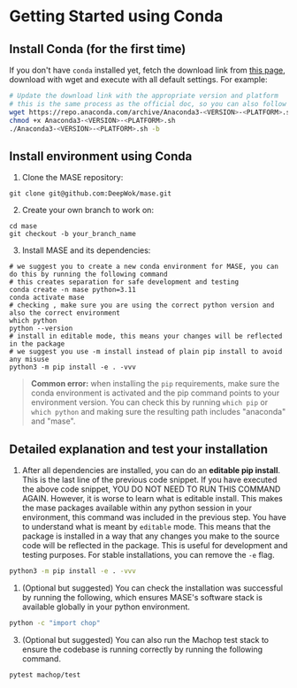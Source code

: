 # Getting Started using Conda

## Install Conda (for the first time)

If you don't have `conda` installed yet, fetch the download link from [this page](https://www.anaconda.com/download#downloads), download with wget and execute with all default settings. For example:
```bash
# Update the download link with the appropriate version and platform
# this is the same process as the official doc, so you can also follow the official doc for installing conda
wget https://repo.anaconda.com/archive/Anaconda3-<VERSION>-<PLATFORM>.sh
chmod +x Anaconda3-<VERSION>-<PLATFORM>.sh
./Anaconda3-<VERSION>-<PLATFORM>.sh -b
```

## Install environment using Conda

1. Clone the MASE repository:
```shell
git clone git@github.com:DeepWok/mase.git
```

2. Create your own branch to work on:
```shell
cd mase
git checkout -b your_branch_name
```

3. Install MASE and its dependencies:
```shell
# we suggest you to create a new conda environment for MASE, you can do this by running the following command
# this creates separation for safe development and testing
conda create -n mase python=3.11
conda activate mase
# checking , make sure you are using the correct python version and also the correct environment
which python
python --version
# install in editable mode, this means your changes will be reflected in the package
# we suggest you use -m install instead of plain pip install to avoid any misuse
python3 -m pip install -e . -vvv
```

> **Common error:** when installing the `pip` requirements, make sure the conda environment is activated and the pip command points to your environment version. You can check this by running `which pip` or `which python` and making sure the resulting path includes "anaconda" and "mase".

## Detailed explanation and test your installation

1. After all dependencies are installed, you can do an **editable pip install**. This is the last line of the previous code snippet. If you have executed the above code snippet, YOU DO NOT NEED TO RUN THIS COMMAND AGAIN. However, it is worse to learn what is editable install.
This makes the mase packages available within any python session in your environment, this command was included in the previous step. You have to understand what is meant by `editable` mode. This means that the package is installed in a way that any changes you make to the source code will be reflected in the package. This is useful for development and testing purposes. For stable installations, you can remove the `-e` flag.

```bash
python3 -m pip install -e . -vvv
```

1. (Optional but suggested) You can check the installation was successful by running the following, which ensures MASE's software stack is available globally in your python environment.

```bash
python -c "import chop"
```

3. (Optional but suggested) You can also run the Machop test stack to ensure the codebase is running correctly by running the following command.

```bash
pytest machop/test
```